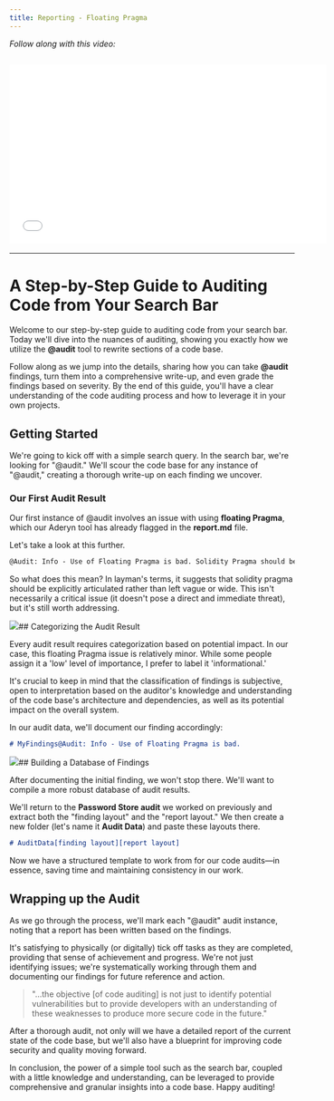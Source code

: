 ```yaml
---
title: Reporting - Floating Pragma
---
```


_Follow along with this video:_

## <iframe width="560" height="315" src="VIDEO_LINK" title="vimeo" frameborder="0" allow="accelerometer; autoplay; clipboard-write; encrypted-media; gyroscope; picture-in-picture; web-share" allowfullscreen></iframe>

---

# A Step-by-Step Guide to Auditing Code from Your Search Bar

Welcome to our step-by-step guide to auditing code from your search bar. Today we'll dive into the nuances of auditing, showing you exactly how we utilize the **@audit** tool to rewrite sections of a code base.

Follow along as we jump into the details, sharing how you can take **@audit** findings, turn them into a comprehensive write-up, and even grade the findings based on severity. By the end of this guide, you'll have a clear understanding of the code auditing process and how to leverage it in your own projects.

## Getting Started

We're going to kick off with a simple search query. In the search bar, we're looking for "@audit." We'll scour the code base for any instance of "@audit," creating a thorough write-up on each finding we uncover.

### Our First Audit Result

Our first instance of @audit involves an issue with using **floating Pragma**, which our Aderyn tool has already flagged in the **report.md** file.

Let's take a look at this further.

```markdown
@Audit: Info - Use of Floating Pragma is bad. Solidity Pragma should be specified, not wide.
```

So what does this mean? In layman's terms, it suggests that solidity pragma should be explicitly articulated rather than left vague or wide. This isn't necessarily a critical issue (it doesn't pose a direct and immediate threat), but it's still worth addressing.

![](https://cdn.videotap.com/MjcMkBDMLsjt5BWWw3v6-25.97.png)## Categorizing the Audit Result

Every audit result requires categorization based on potential impact. In our case, this floating Pragma issue is relatively minor. While some people assign it a 'low' level of importance, I prefer to label it 'informational.'

It's crucial to keep in mind that the classification of findings is subjective, open to interpretation based on the auditor's knowledge and understanding of the code base's architecture and dependencies, as well as its potential impact on the overall system.

In our audit data, we'll document our finding accordingly:

```markdown
# MyFindings@Audit: Info - Use of Floating Pragma is bad.
```

![](https://cdn.videotap.com/VduK8PC4shE7VwpBA65s-44.86.png)## Building a Database of Findings

After documenting the initial finding, we won't stop there. We'll want to compile a more robust database of audit results.

We'll return to the **Password Store audit** we worked on previously and extract both the "finding layout" and the "report layout." We then create a new folder (let's name it **Audit Data**) and paste these layouts there.

```markdown
# AuditData[finding layout][report layout]
```

Now we have a structured template to work from for our code audits—in essence, saving time and maintaining consistency in our work.

## Wrapping up the Audit

As we go through the process, we'll mark each "@audit" audit instance, noting that a report has been written based on the findings.

It's satisfying to physically (or digitally) tick off tasks as they are completed, providing that sense of achievement and progress. We're not just identifying issues; we're systematically working through them and documenting our findings for future reference and action.

> "...the objective \[of code auditing\] is not just to identify potential vulnerabilities but to provide developers with an understanding of these weaknesses to produce more secure code in the future."

After a thorough audit, not only will we have a detailed report of the current state of the code base, but we'll also have a blueprint for improving code security and quality moving forward.

In conclusion, the power of a simple tool such as the search bar, coupled with a little knowledge and understanding, can be leveraged to provide comprehensive and granular insights into a code base. Happy auditing!
